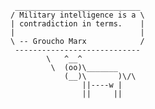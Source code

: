 <!--
**dmfarcas/dmfarcas** is a ✨ _special_ ✨ repository because its `README.md` (this file) appears on your GitHub profile.

Here are some ideas to get you started:

- 🔭 I’m currently working on ...
- 🌱 I’m currently learning ...
- 👯 I’m looking to collaborate on ...
- 🤔 I’m looking for help with ...
- 💬 Ask me about ...
- 📫 How to reach me: ...
- 😄 Pronouns: ...
- ⚡ Fun fact: ...
-->
```
 ____________________________
/ Military intelligence is a \
| contradiction in terms.    |
|                            |
\ -- Groucho Marx            /
 ----------------------------
        \   ^__^
         \  (oo)\_______
            (__)\       )\/\
                ||----w |
                ||     ||
```
